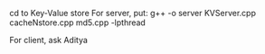 cd to Key-Value store
For server, put:
g++ -o server KVServer.cpp cacheNstore.cpp md5.cpp -lpthread

For client, ask Aditya
